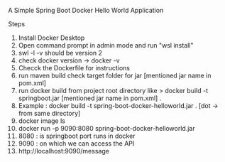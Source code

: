 A Simple Spring Boot Docker Hello World Application 

Steps
1. Install Docker Desktop
2. Open command prompt in admin mode and run  "wsl install"
3. swl -l -v should be version 2
4. check docker version -> docker -v
5. Checck the Dockerfile for instructions
6. run maven build check target folder for jar [mentioned jar name in pom.xml]
7. run docker build from project root directory like > docker build -t springboot.jar [mentioned jar name in pom.xml] .
8. Example : docker build -t spring-boot-docker-helloworld.jar  . [dot -> from same directory]
9. docker image ls
10. docker run -p 9090:8080 spring-boot-docker-helloworld.jar
11. 8080 : is springboot port runs in docker
12. 9090 : on which we can access the API
13. http://localhost:9090/message
